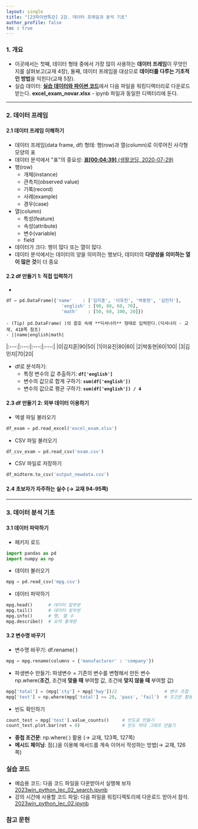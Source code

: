 ```yaml
---
layout: single
title: "[23파이썬특강] 2강. 데이터 프레임과 분석 기초"
author_profile: false
toc : true
---
```


### 1. 개요
- 이곳에서는 첫째, 데이터 형태 중에서 가장 많이 사용하는 **데이터 프레임**이 무엇인지를 살펴보고(교재 4장), 둘째, 데이터 프레임을 대상으로 **데이터를 다루는 기초적인 방법**을 익힌다(교재 5장).
- 실습 데이터: [**실습 데이터와 파이썬 코드**](https://github.com/youngwoos/Doit_Python)에서 다음 파일을 워킹디렉터리로 다운로드 받는다. **excel_exam_novar.xlsx** - ipynb 파일과 동일한 디렉터리에 둔다.  

---

### 2. 데이터 프레임
#### 2.1 데이터 프레임 이해하기
- 데이터 프레임(data frame, df) 형태: 행(row)과 열(column)로 이루어진 사각형 모양의 표
- 데이터 분석에서 "표"의 중요성: [**표[00:04:39]** (생활코딩, 2020-07-29)](https://www.youtube.com/watch?v=dzNsDGXuCBg)
- 행(row)
	 - 개체(instance)  
	 - 관측치(observed value)  
	 - 기록(record)  
	 - 사례(example)  
	 - 경우(case)  
- 열(column)  
	 - 특성(feature)  
	 - 속성(attribute)  
	 - 변수(variable)  
	 - field  
- 데이터가 크다: 행이 많다 또는 열이 많다.
- 데이터 분석에서는 데이터의 양을 의미하는 행보다, 데이터의 **다양성을 의미하는 열이 많은 것**이 더 중요

#### 2.2 df 만들기 1: 직접 입력하기
- <br> 
```python  
df = pd.DataFrame({'name'    : ['김지훈', '이유진', '박동현', '김민지'],
                     'english' : [90, 80, 60, 70],
                     'math'    : [50, 60, 100, 20]})
```
    - (Tip) pd.DataFrame( )의 괄호 속에 **딕셔너리** 형태로 입력한다.(딕셔너리 - 교재, 418쪽 참조)
    - ||name|english|math|
|:---:|:---:|:---:|:---:|
|0|김지훈|90|50|
|1|이유진|80|60|
|2|박동현|60|100|
|3|김민지|70|20|

- df로 분석하기: 
    - 특정 변수의 값 추출하기: **```df['english']```**
    - 변수의 값으로 합계 구하기: **```sum(df['english'])```**
    - 변수의 값으로 평균 구하기: **```sum(df['english']) / 4```**

#### 2.3 df 만들기 2: 외부 데이터 이용하기
- 엑셀 파일 불러오기 
```python
df_exam = pd.read_excel('excel_exam.xlsx')
```
- CSV 파일 불러오기
```python
df_csv_exam = pd.read_csv('exam.csv')
```
- CSV 파일로 저장하기
```python
df_midterm.to_csv('output_newdata.csv')
```

#### 2.4 초보자가 자주하는 실수 (&rarr; 교재 94-95쪽)

---

### 3. 데이터 분석 기초
#### 3.1 데이터 파악하기
- 패키지 로드
```python
import pandas as pd
import numpy as np
```
- 데이터 불러오기
```python
mpg = pd.read_csv('mpg.csv')
```
- 데이터 파악하기
```python
mpg.head()      # 데이터 앞부분
mpg.tail()      # 데이터 뒷부분
mpg.info()      # 행, 열 수
mpg.describe()  # 요약 통계량
```
#### 3.2 변수명 바꾸기
- 변수명 바꾸기: df.rename( )
```python
mpg = mpg.rename(columns = {'manufacturer' : 'company'})
```
- 파생변수 만들기: 파생변수 = 기존의 변수를 변형해서 만든 변수 <br>
np.where(**조건**, 조건에 **맞을 때** 부여할 값, 조건에 **맞지 않을 때** 부여할 값)
```python
mpg['total'] = (mpg['cty'] + mpg['hwy'])/2                  # 변수 조합
mpg['test'] = np.where(mpg['total'] >= 20, 'pass', 'fail')  # 조건문 활용
```
- 빈도 확인하기
```python
count_test = mpg['test'].value_counts()     # 빈도표 만들기
count_test.plot.bar(rot = 0)                # 빈도 막대 그래프 만들기
```
- **중첩 조건문**: np.where( ) 활용 (&rarr; 교재, 123쪽, 127쪽)
- **메시드 체이닝**: 점(.)을 이용해 메서드를 계속 이어서 작성하는 방법(&rarr; 교재, 126쪽)

### 실습 코드
- 예습용 코드: 다음 코드 파일을 다운받아서 실행해 보자 [2023win_python_lec_02_search.ipynb](https://github.com/hursoo/2023_winter_python-lecture/blob/main/full_code/2023win_python_lec_01_search.ipynb)
- 강의 시간에 사용할 코드 파일: 다음 파일을 워킹디렉토리에 다운로드 받아서 참석. [2023win_python_lec_02.ipynb](https://github.com/hursoo/2023_winter_python-lecture/tree/main/excise_code)

### 참고 문헌
